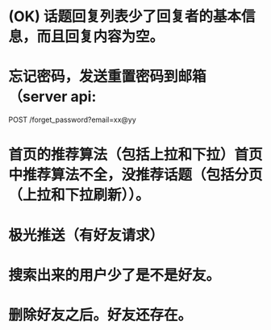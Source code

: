 # (OK) 话题回复列表少了回复者的基本信息，而且回复内容为空。

# 忘记密码，发送重置密码到邮箱（server api:
POST /forget_password?email=xx@yy

# 首页的推荐算法（包括上拉和下拉）首页中推荐算法不全，没推荐话题（包括分页（上拉和下拉刷新））。

# 极光推送（有好友请求）

# 搜索出来的用户少了是不是好友。

# 删除好友之后。好友还存在。











